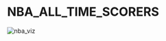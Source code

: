# NBA_ALL_TIME_SCORERS


![nba_viz](https://user-images.githubusercontent.com/119361599/225458702-5ed6116f-0925-4b83-801b-9b1abbfa5554.png)
